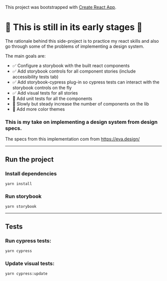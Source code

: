 
This project was bootstrapped with [Create React App](https://github.com/facebook/create-react-app).

# 🚧 This is still in its early stages 🚧
The rationale behind this side-project is to practice my react skills and also go through some of the problems of implementing a design system.

The main goals are:
  - ✅  Configure a storybook with the built react components
  - ✅  Add storybook controls for all component stories (include accessibility tests tab)
  - ✅  Add storybook-cypress plug-in so cypress tests can interact with the storybook controls on the fly
  - ✅  Add visual tests for all stories
  - 🚧  Add unit tests for all the components
  - 🚧  Slowly but steady increase the number of components on the lib
  - 🚧  Add more color themes


### This is my take on implementing a design system from design specs.
The specs from this implementation com from https://eva.design/


____

## Run the project

### Install dependencies

`yarn install`

### Run storybook

`yarn storybook`
 
____
## Tests

### Run cypress tests:
`yarn cypress`

### Update visual tests:

`yarn cypress:update`
